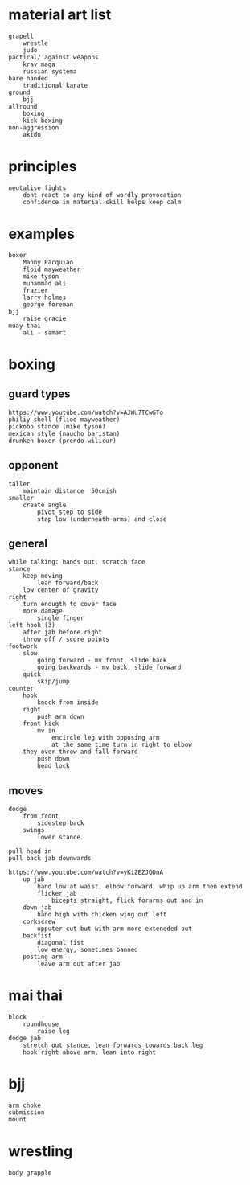 # material art list
    grapell
        wrestle
        judo
    pactical/ against weapons
        krav maga
        russian systema
    bare handed
        traditional karate
    ground
        bjj
    allround
        boxing
        kick boxing
    non-aggression
        akido


# principles
    neutalise fights
        dont react to any kind of wordly provocation
        confidence in material skill helps keep calm
# examples
    boxer
        Manny Pacquiao 
        floid mayweather
        mike tyson
        muhammad ali
        frazier
        larry holmes
        george foreman
    bjj
        raise gracie
    muay thai
        ali - samart

# boxing
## guard types
    https://www.youtube.com/watch?v=AJWu7TCwGTo
    philiy shell (fliod mayweather)
    pickobo stance (mike tyson)
    mexican style (naucho baristan)
    drunken boxer (prendo wilicur)
## opponent
    taller
        maintain distance  50cmish
    smaller
        create angle
            pivot step to side
            stap low (underneath arms) and close
## general
    while talking: hands out, scratch face
    stance
        keep moving
            lean forward/back
        low center of gravity
    right
        turn enougth to cover face
        more damage
            single finger
    left hook (3)
        after jab before right
        throw off / score points
    footwork
        slow
            going forward - mv front, slide back
            going backwards - mv back, slide forward
        quick
            skip/jump
    counter
        hook
            knock from inside
        right
            push arm down
        front kick
            mv in
                encircle leg with opposing arm
                at the same time turn in right to elbow
        they over throw and fall forward
            push down
            head lock
## moves
    dodge
        from front
            sidestep back
        swings
            lower stance
        
    pull head in
    pull back jab downwards
    
    https://www.youtube.com/watch?v=yKiZEZJQDnA
        up jab
            hand low at waist, elbow forward, whip up arm then extend
            flicker jab
                bicepts straight, flick forarms out and in
        down jab
            hand high with chicken wing out left            
        corkscrew
            upputer cut but with arm more exteneded out
        backfist 
            diagonal fist
            low energy, sometimes banned
        posting arm
            leave arm out after jab
# mai thai
    block
        roundhouse
            raise leg
    dodge jab
        stretch out stance, lean forwards towards back leg
        hook right above arm, lean into right
# bjj
    arm choke
    submission
    mount
# wrestling
    body grapple
